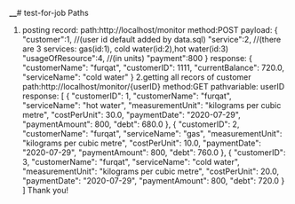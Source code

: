**__**# test-for-job
Paths
1. posting record:
path:http://localhost/monitor
method:POST
payload: 
{
    "customer":1, //(user id default added by data.sql)
    "service":2,  //(there are 3 services: gas(id:1), cold water(id:2),hot water(id:3)
    "usageOfResource":4, //(in units)
    "payment":800
}
response:
{
    "customerName": "furqat",
    "customerID": 1111,
    "currentBalance": 720.0,
    "serviceName": "cold water"
}
2.getting all recors of customer
path:http://localhost/monitor/{userID}
method:GET
pathvariable: userID 
response:
[
    {
        "customerID": 1,
        "customerName": "furqat",
        "serviceName": "hot water",
        "measurementUnit": "kilograms per cubic metre",
        "costPerUnit": 30.0,
        "paymentDate": "2020-07-29",
        "paymentAmount": 800,
        "debt": 680.0
    },
    {
        "customerID": 2,
        "customerName": "furqat",
        "serviceName": "gas",
        "measurementUnit": "kilograms per cubic metre",
        "costPerUnit": 10.0,
        "paymentDate": "2020-07-29",
        "paymentAmount": 800,
        "debt": 760.0
    },
    {
        "customerID": 3,
        "customerName": "furqat",
        "serviceName": "cold water",
        "measurementUnit": "kilograms per cubic metre",
        "costPerUnit": 20.0,
        "paymentDate": "2020-07-29",
        "paymentAmount": 800,
        "debt": 720.0
    }
]
Thank you!
